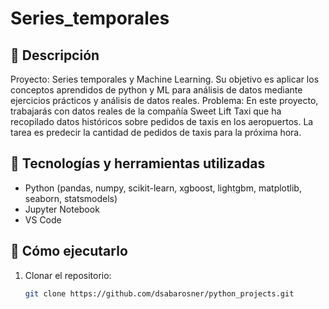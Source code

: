 # Series_temporales

## 📝 Descripción
Proyecto: Series temporales y Machine Learning.
Su objetivo es aplicar los conceptos aprendidos de python y ML para análisis de datos mediante ejercicios prácticos y análisis de datos reales.
Problema: En este proyecto, trabajarás con datos reales de la compañía Sweet Lift Taxi que ha recopilado datos históricos sobre pedidos de taxis en los aeropuertos. La tarea es predecir la cantidad de pedidos de taxis para la próxima hora. 

## 🧠 Tecnologías y herramientas utilizadas
- Python (pandas, numpy, scikit-learn, xgboost, lightgbm, matplotlib, seaborn, statsmodels)
- Jupyter Notebook
- VS Code

## 🚀 Cómo ejecutarlo
1. Clonar el repositorio:
   ```bash
   git clone https://github.com/dsabarosner/python_projects.git
